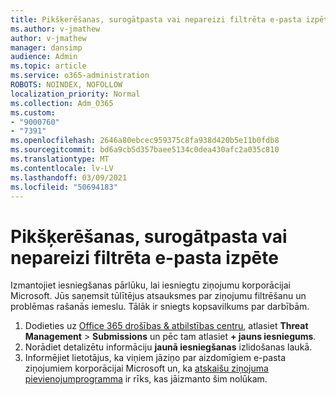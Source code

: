 ```yaml
---
title: Pikšķerēšanas, surogātpasta vai nepareizi filtrēta e-pasta izpēte
ms.author: v-jmathew
author: v-jmathew
manager: dansimp
audience: Admin
ms.topic: article
ms.service: o365-administration
ROBOTS: NOINDEX, NOFOLLOW
localization_priority: Normal
ms.collection: Adm_O365
ms.custom:
- "9000760"
- "7391"
ms.openlocfilehash: 2646a80ebcec959375c8fa938d420b5e11b0fdb8
ms.sourcegitcommit: bd6a9cb5d357baee5134c0dea430afc2a035c810
ms.translationtype: MT
ms.contentlocale: lv-LV
ms.lasthandoff: 03/09/2021
ms.locfileid: "50694183"
---
```

# <a name="investigate-phishing-spam-or-incorrectly-filtered-email"></a>Pikšķerēšanas, surogātpasta vai nepareizi filtrēta e-pasta izpēte

Izmantojiet iesniegšanas pārlūku, lai iesniegtu ziņojumu korporācijai Microsoft. Jūs saņemsit tūlītējus atsauksmes par ziņojumu filtrēšanu un problēmas rašanās iemeslu. Tālāk ir sniegts kopsavilkums par darbībām.

1. Dodieties uz [Office 365 drošības & atbilstības centru](https://go.microsoft.com/fwlink/p/?linkid=2077143), atlasiet **Threat Management**  >  **Submissions** un pēc tam atlasiet **+ jauns iesniegums**.
2. Norādiet detalizētu informāciju **jaunā iesniegšanas** izlidošanas laukā.
3. Informējiet lietotājus, ka viņiem jāziņo par aizdomīgiem e-pasta ziņojumiem korporācijai Microsoft un, ka [atskaišu ziņojuma pievienojumprogramma](https://go.microsoft.com/fwlink/?linkid=2092385) ir rīks, kas jāizmanto šim nolūkam.
